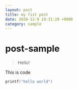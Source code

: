 ```yaml
---
layout: post
title: my fist post
date: 2020-12-9 19:31:29 +0900
category: sample
---
```

# post-sample
> Hello!

This is code
```C
printf("hello world")
```